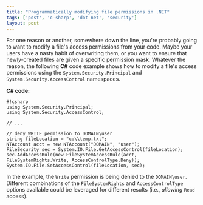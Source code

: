 ```yaml
---
title: "Programmatically modifying file permissions in .NET"
tags: ['post', 'c-sharp', 'dot net', 'security']
layout: post
---
```


For one reason or another, somewhere down the line, you're probably
going to want to modify a file's access permissions from your code.
Maybe your users have a nasty habit of overwriting them, or you want to
ensure that newly-created files are given a specific permission mask.
Whatever the reason, the following **C#** code example shows how to
modify a file's access permissions using the `System.Security.Principal`
and `System.Security.AccessControl` namespaces.<!--more-->

**C# code:**  

    #!csharp
    using System.Security.Principal;  
    using System.Security.AccessControl;

    // ...

    // deny WRITE permission to DOMAIN\user  
    string fileLocation = "c:\\temp.txt";  
    NTAccount acct = new NTAccount("DOMAIN", "user");  
    FileSecurity sec = System.IO.File.GetAccessControl(fileLocation);  
    sec.AddAccessRule(new FileSystemAccessRule(acct, FileSystemRights.Write, AccessControlType.Deny));  
    System.IO.File.SetAccessControl(fileLocation, sec);

In the example, the `Write` permission is being denied to the
`DOMAIN\user`. Different combinations of the `FileSystemRights` and
`AccessControlType` options available could be leveraged for different
results (i.e., *allowing* `Read` access).
